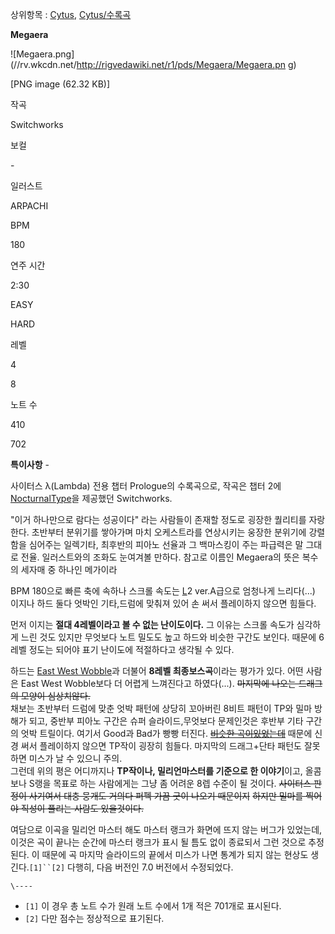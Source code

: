 상위항목 : [Cytus](Cytus.md),
[Cytus/수록곡](Cytus/%EC%88%98%EB%A1%9D%EA%B3%A1.md)

**Megaera**

![Megaera.png](//rv.wkcdn.net/http://rigvedawiki.net/r1/pds/Megaera/Megaera.pn
g)

[PNG image (62.32 KB)]

작곡

Switchworks

보컬

\-

일러스트

ARPACHI

BPM

180

연주 시간

2:30

EASY

HARD

레벨

4

8

노트 수

410

702

**특이사항**
\-

  
  

사이터스 λ(Lambda) 전용 챕터 Prologue의 수록곡으로, 작곡은 챕터 2에 [NocturnalType](Nocturnal%20Type.md)을 제공했던 Switchworks.

"이거 하나만으로 람다는 성공이다" 라는 사람들이 존재할 정도로 굉장한 퀄리티를 자랑한다. 초반부터 분위기를 쌓아가며 마치 오케스트라를
연상시키는 웅장한 분위기에 강렬함을 심어주는 일렉기타, 최후반의 피아노 선율과 그 백마스킹이 주는 파급력은 말 그대로 전율. 일러스트와의
조화도 눈여겨볼 만하다. 참고로 이름인 Megaera의 뜻은 복수의 세자매 중 하나인 메가이라

BPM 180으로 빠른 축에 속하나 스크롤 속도는 [L](L.md)2 ver.A급으로 엄청나게 느리다(...) 이지나 하드 둘다 엇박인
기타,드럼에 맞춰져 있어 손 써서 플레이하지 않으면 힘들다.

먼저 이지는 **절대 4레벨이라고 볼 수 없는 난이도이다.** 그 이유는 스크롤 속도가 심각하게 느린 것도 있지만 무엇보다 노트 밀도도 높고
하드와 비슷한 구간도 보인다. 때문에 6레벨 정도는 되어야 표기 난이도에 적절하다고 생각될 수 있다.

하드는 [East West Wobble](East%20West%20Wobble.md)과 더불어 **8레벨 최종보스곡**이라는 평가가
있다. 어떤 사람은 East West Wobble보다 더 어렵게 느껴진다고 하였다(...). <del>마지막에 나오는 드래그의 모양이
심상치않다.</del>  
채보는 초반부터 드럼에 맞춘 엇박 패턴에 상당히 꼬아버린 8비트 패턴이 TP와 밀마 방해가 되고, 중반부 피아노 구간은 슈퍼
슬라이드,무엇보다 문제인것은 후반부 기타 구간의 엇박 트릴이다. 여기서 Good과 Bad가 빵빵 터진다. <del>[비슷한 곡이있었는데](Hard%20Landing.md)</del> 때문에 신경 써서 플레이하지 않으면 TP작이 굉장히 힘들다. 마지막의
드래그+단타 패턴도 잘못하면 미스가 날 수 있으니 주의.  
그런데 위의 평은 어디까지나 **TP작이나, 밀리언마스터를 기준으로 한 이야기**이고, 올콤보나 S랭을 목표로 하는 사람에게는 그냥 좀
어려운 8렙 수준이 될 것이다. <del>사이터스 판정이 사기여서 대충 뭉개도 거의다 퍼펙 가끔 굿이 나오기 때문이지</del>
<del>하지만 밀마를 찍어야 직성이 풀리는 사람도 있을것이다.</del>

여담으로 이곡을 밀리언 마스터 해도 마스터 랭크가 화면에 뜨지 않는 버그가 있었는데, 이것은 곡이 끝나는 순간에 마스터 랭크가 표시 될 틈도
없이 종료되서 그런 것으로 추정된다. 이 때문에 곡 마지막 슬라이드의 끝에서 미스가 나면 통계가 되지 않는 현상도 생긴다.`[1]``[2]`
다행히, 다음 버전인 7.0 버전에서 수정되었다.

`\----`

  * `[1]` 이 경우 총 노트 수가 원래 노트 수에서 1개 적은 701개로 표시된다.
  * `[2]` 다만 점수는 정상적으로 표기된다.


